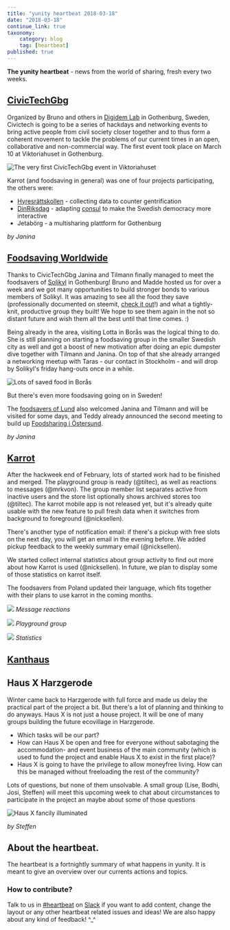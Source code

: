 ```yaml
---
title: "yunity heartbeat 2018-03-18"
date: "2018-03-18"
continue_link: true
taxonomy:
    category: blog
    tag: [heartbeat]
published: true
---
```


**The yunity heartbeat** - news from the world of sharing, fresh every two weeks.

## [CivicTechGbg](http://civictechgbg.se/)
Organized by Bruno and others in [Digidem Lab](http://digidemlab.org/en/) in Gothenburg, Sweden, Civictech is going to be a series of hackdays and networking events to bring active people from civil society closer together and to thus form a coherent movement to tackle the problems of our current times in an open, collaborative and non-commercial way. The first event took place on March 10 at Viktoriahuset in Gothenburg.

![The very first CivicTechGbg event in Viktoriahuset](techcivic.jpg)

Karrot (and foodsaving in general) was one of four projects participating, the others were:
- [Hyresrättskollen](http://hyresrattskollen.se/) - collecting data to counter gentrification
- [DinRiksdag](https://www.dinriksdag.se/) - adapting [consul](http://consulproject.org/en/) to make the Swedish democracy more interactive
- Jetabörg - a multisharing plattform for Gothenburg

_by Janina_

## [Foodsaving Worldwide](https://foodsaving.world)
Thanks to CivicTechGbg Janina and Tilmann finally managed to meet the foodsavers of [Solikyl](http://solikyl.se) in Gothenburg! Bruno and Madde hosted us for over a week and we got many opportunities to build stronger bonds to various members of Solikyl. It was amazing to see all the food they save (professionally documented on steemit, [check it out](https://steemit.com/@solikyl)!) and what a tightly-knit, productive group they built! We hope to see them again in the not so distant future and wish them all the best until that time comes. :)

Being already in the area, visiting Lotta in Borås was the logical thing to do. She is still planning on starting a foodsaving group in the smaller Swedish city as well and got a boost of new motivation after doing an epic dumpster dive together with Tilmann and Janina. On top of that she already arranged a networking meetup with Taras - our contact in Stockholm - and will drop by Solikyl's friday hang-outs once in a while.

![Lots of saved food in Borås](dd_after-full.jpg)

But there's even more foodsaving going on in Sweden!

The [foodsavers of Lund](https://www.facebook.com/groups/829765127111133/) also welcomed Janina and Tilmann and will be visited for some days, and Teddy already announced the second meeting to build up [Foodsharing i Östersund](https://www.facebook.com/groups/194858781249133/).

_by Janina_

## [Karrot](https://karrot.world)

After the hackweek end of February, lots of started work had to be finished and merged. The playground group is ready (@tiltec), as well as reactions to messages (@mrkvon). The group member list separates active from inactive users and the store list optionally shows archived stores too (@tiltec). The karrot mobile app is not released yet, but it's already quite usable with the new feature to pull fresh data when it switches from background to foreground (@nicksellen).

There's another type of notification email: if there's a pickup with free slots on the next day, you will get an email in the evening before. We added pickup feedback to the weekly summary email (@nicksellen).

We started collect internal statistics about group activity to find out more about how Karrot is used (@nicksellen). In future, we plan to display some of those statistics on karrot itself.

The foodsavers from Poland updated their language, which fits together with their plans to use karrot in the coming months.

![](karrot-reactions.png)
_Message reactions_

![](karrot-playground.png)
_Playground group_

![](karrot-stats.png)
_Statistics_

## [Kanthaus](https://kanthaus.online)

## Haus X Harzgerode
Winter came back to Harzgerode with full force and made us delay the practical part of the project a bit. But there's a lot of planning and thinking to do anyways. Haus X is not just a house project. It will be one of many groups building the future ecovillage in Harzgerode.
- Which tasks will be our part?
- How can Haus X be open and free for everyone without sabotaging the accommodation- and event business of the main community (which is used to fund the project and enable Haus X to exist in the first place)?
- Haus X is going to have the privilege to allow moneyfree living. How can this be managed without freeloading the rest of the community?

Lots of questions, but none of them unsolvable. A small group (Lise, Bodhi, Josi, Steffen) will meet this upcoming week to chat about circumstances to participate in the project an maybe about some of those questions

![Haus X fancily illuminated](HausXnightbright.jpg)

_by Steffen_

## About the heartbeat.
The heartbeat is a fortnightly summary of what happens in yunity. It is meant to give an overview over our currents actions and topics.

### How to contribute?
Talk to us in [#heartbeat](https://yunity.slack.com/messages/heartbeat/) on [Slack](https://slackin.yunity.org) if you want to add content, change the layout or any other heartbeat related issues and ideas! We are also happy about any kind of feedback! ^_^
